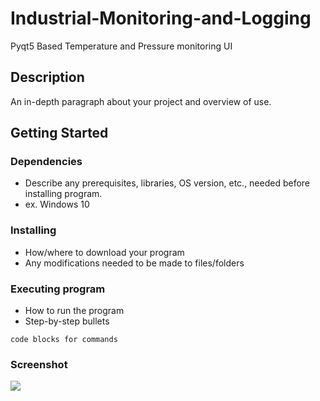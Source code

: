 # Industrial-Monitoring-and-Logging
Pyqt5 Based Temperature and Pressure monitoring UI

## Description

An in-depth paragraph about your project and overview of use.

## Getting Started

### Dependencies

* Describe any prerequisites, libraries, OS version, etc., needed before installing program.
* ex. Windows 10

### Installing

* How/where to download your program
* Any modifications needed to be made to files/folders

### Executing program

* How to run the program
* Step-by-step bullets
```
code blocks for commands
```
### Screenshot
![](https://github.com/MF-Ahmed/Industrial-Process-Monitoring-and-Logging/blob/main/Screenshots/thumb-3.png)



